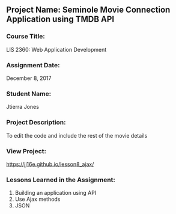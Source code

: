 ## Project Name:  Seminole Movie Connection Application using TMDB API

### Course Title:
LIS 2360:  Web Application Development

### Assignment Date:  
December 8, 2017

### Student Name:  
Jtierra Jones 

### Project Description:
To edit the code and include the rest of the movie details

### View Project:
https://jj16e.github.io/lesson8_ajax/

### Lessons Learned in the Assignment:
1. Building an application using API
2. Use Ajax methods
3. JSON
